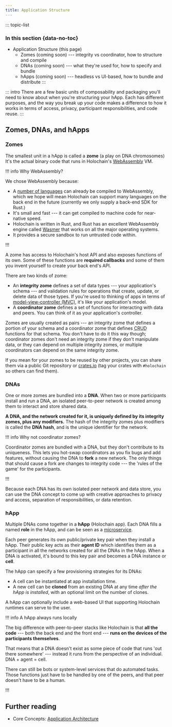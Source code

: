```yaml
---
title: Application Structure
---
```


::: topic-list
### In this section {data-no-toc}

* Application Structure (this page)
    * Zomes (coming soon) --- integrity vs coordinator, how to structure and compile
    * DNAs (coming soon) --- what they're used for, how to specify and bundle
    * hApps (coming soon) --- headless vs UI-based, how to bundle and distribute
:::

::: intro
There are a few basic units of composability and packaging you'll need to know about when you're structuring your hApp. Each has different purposes, and the way you break up your code makes a difference to how it works in terms of access, privacy, participant responsibilities, and code reuse.
:::

## Zomes, DNAs, and hApps

### Zomes

The smallest unit in a hApp is called a **zome** (a play on DNA chromosomes) It's the actual binary code that runs in Holochain's [WebAssembly](https://webassembly.org/) VM.

!!! info Why WebAssembly?

We chose WebAssembly because:

* A [number of languages](https://github.com/appcypher/awesome-wasm-langs) can already be compiled to WebAssembly, which we hope will mean Holochain can support many languages on the back end in the future (currently we only supply a back-end SDK for Rust.)
* It's small and fast --- it can get compiled to machine code for near-native speed.
* Holochain is written in Rust, and Rust has an excellent WebAssembly engine called [Wasmer](https://wasmer.io/) that works on all the major operating systems.
* It provides a secure sandbox to run untrusted code within.

!!!

A zome has access to Holochain's host API and also exposes functions of its own. Some of these functions are **required callbacks** and some of them you invent yourself to create your back end's API.

There are two kinds of zome:

* An **integrity zome** defines a set of data types --- your application's schema --- and validation rules for operations that create, update, or delete data of those types. If you're used to thinking of apps in terms of [model-view-controller (MVC)](https://en.wikipedia.org/wiki/Model%E2%80%93view%E2%80%93controller), it's like your application's model.
* A **coordinator zome** defines a set of functions for interacting with data and peers. You can think of it as your application's controller.

Zomes are usually created as pairs --- an integrity zome that defines a portion of your schema and a coordinator zome that defines <abbr title="create, read, update, delete">CRUD</abbr> functions for that schema. You don't have to do it this way though; coordinator zomes don't need an integrity zome if they don't manipulate data, or they can depend on multiple integrity zomes, or multiple coordinators can depend on the same integrity zome.

If you mean for your zomes to be reused by other projects, you can share them via a public Git repository or [crates.io](https://crates.io) (tag your crates with `#holochain` so others can find them).

### DNAs

One or more zomes are bundled into a **DNA**. When two or more participants install and run a DNA, an isolated peer-to-peer network is created among them to interact and store shared data.

**A DNA, and the network created for it, is uniquely defined by its integrity zomes, plus any modifiers.** The hash of the integrity zomes plus modifiers is called the **DNA hash**, and is the unique identifier for the network.

!!! info Why not coordinator zomes?

Coordinator zomes are bundled with a DNA, but they don't contribute to its uniqueness. This lets you hot-swap coordinators as you fix bugs and add features, without causing the DNA to **fork** a new network. The only things that should cause a fork are changes to integrity code --- the 'rules of the game' for the participants.

!!!

Because each DNA has its own isolated peer network and data store, you can use the DNA concept to come up with creative approaches to privacy and access, separation of responsibilities, or data retention.

### hApp

Multiple DNAs come together in a **hApp** (Holochain app). Each DNA fills a named **role** in the hApp, and can be seen as a [microservice](https://en.wikipedia.org/wiki/Microservices).

Each peer generates its own public/private key pair when they install a hApp. Their public key acts as their **agent ID** which identifies them as a participant in all the networks created for all the DNAs in the hApp. When a DNA is activated, it's bound to this key pair and becomes a DNA instance or **cell**.

The hApp can specify a few provisioning strategies for its DNAs:

* A cell can be instantiated at app installation time.
* A new cell can be **cloned** from an existing DNA at any time _after the hApp is installed_, with an optional limit on the number of clones.

A hApp can optionally include a web-based UI that supporting Holochain runtimes <!-- TODO: link --> can serve to the user.

!!! info A hApp always runs locally

The big difference with peer-to-peer stacks like Holochain is that **all the code** --- both the back end and the front end --- **runs on the devices of the participants themselves**.

That means that a DNA doesn't exist as some piece of code that runs 'out there somewhere' --- instead it runs from the perspective of an individual. DNA + agent = cell.

There can still be bots or system-level services that do automated tasks. Those functions just have to be handled by one of the peers, and that peer doesn't have to be a human.

!!!

## Further reading

* Core Concepts: [Application Architecture](/concepts/2_application_architecture)